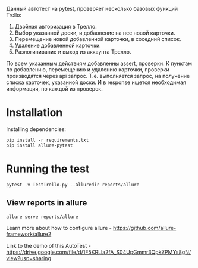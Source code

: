 Данный автотест на pytest, проверяет несколько базовых функций Trello: 
 1. Двойная авторизация в Трелло. 
 2. Выбор указанной доски, и добавление на нее новой карточки. 
 3. Перемещение новой добавленной карточки, в соседний список. 
 4. Удаление добавленной карточки. 
 5. Разлогинивание и выход из аккаунта Трелло. 
 
По всем указанным действиям добавленны assert, проверки. 
К пунктам по добавлению, перемещению и удалению карточки, проверки производятся через api запрос. 
Т.е. выполняется запрос, на получение списка карточек, указанной доски. И в response ищется необходимая информация, по каждой из проверок.     
  

# Installation


Installing dependencies:

    pip install -r requirements.txt
    pip install allure-pytest
    

# Running the test
    pytest -v TestTrello.py --alluredir reports/allure


## View reports in allure
    allure serve reports/allure

Learn more about how to configure allure - https://github.com/allure-framework/allure2



Link to the demo of this AutoTest - https://drive.google.com/file/d/1F5KRLla2fA_S04UpGmmr3QpkZPMYs8gN/view?usp=sharing
